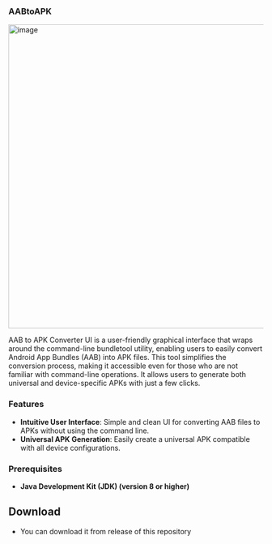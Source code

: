 ### AABtoAPK

<img width="600" alt="image" src="https://github.com/user-attachments/assets/9dd794c0-7634-478b-aa1b-a920fdd52cd2">

AAB to APK Converter UI is a user-friendly graphical interface that wraps around the command-line bundletool utility, enabling users to easily convert Android App Bundles (AAB) into APK files. This tool simplifies the conversion process, making it accessible even for those who are not familiar with command-line operations. It allows users to generate both universal and device-specific APKs with just a few clicks.

### Features

- **Intuitive User Interface**: Simple and clean UI for converting AAB files to APKs without using the command line.
- **Universal APK Generation**: Easily create a universal APK compatible with all device configurations.

### Prerequisites
- **Java Development Kit (JDK) (version 8 or higher)**

## Download
- You can download it from release of this repository

